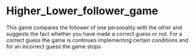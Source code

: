 # Higher_Lower_follower_game
This game compares the follower of one personality with the other and suggests the fact whether you have made a correct guess or not. For a correct guess the game is continues implementing certain conditions and for an incorrect guess the game stops
